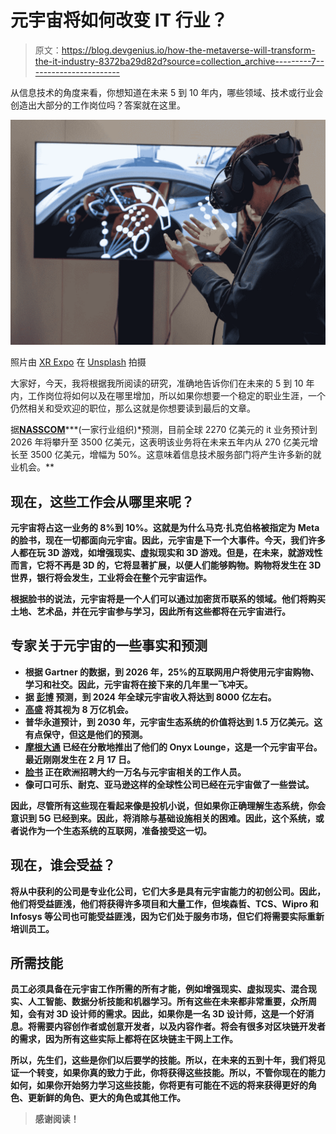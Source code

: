 # 元宇宙将如何改变 IT 行业？

> 原文：<https://blog.devgenius.io/how-the-metaverse-will-transform-the-it-industry-8372ba29d82d?source=collection_archive---------7----------------------->

从信息技术的角度来看，你想知道在未来 5 到 10 年内，哪些领域、技术或行业会创造出大部分的工作岗位吗？答案就在这里。

![](img/92ff15315dc0d20a3aca3b389bd2ebba.png)

照片由 [XR Expo](https://unsplash.com/@xrexpo?utm_source=medium&utm_medium=referral) 在 [Unsplash](https://unsplash.com?utm_source=medium&utm_medium=referral) 拍摄

大家好，今天，我将根据我所阅读的研究，准确地告诉你们在未来的 5 到 10 年内，工作岗位将如何以及在哪里增加，所以如果你想要一个稳定的职业生涯，一个仍然相关和受欢迎的职位，那么这就是你想要读到最后的文章。

据[**NASSCOM**](https://www.business-standard.com/article/economy-policy/it-industry-on-the-road-to-becoming-350-bn-in-revenue-terms-by-2026-122021501389_1.html#:~:text=5%20per%20cent%20%2D%2D%20the,14%20per%20cent%2C%20Nasscom%20said.)***(一家行业组织)*预测，目前全球 2270 亿美元的 it 业务预计到 2026 年将攀升至 3500 亿美元，这表明该业务将在未来五年内从 270 亿美元增长至 3500 亿美元，增幅为 50%。这意味着信息技术服务部门将产生许多新的就业机会。**

## **现在，这些工作会从哪里来呢？**

**元宇宙将占这一业务的 8%到 10%。这就是为什么马克·扎克伯格被指定为 Meta 的脸书，现在一切都面向元宇宙。因此，元宇宙是下一个大事件。今天，我们许多人都在玩 3D 游戏，如增强现实、虚拟现实和 3D 游戏。但是，在未来，就游戏性而言，它将不再是 3D 的，它将显著扩展，以便人们能够购物。购物将发生在 3D 世界，银行将会发生，工业将会在整个元宇宙运作。**

**根据脸书的说法，元宇宙将是一个人们可以通过加密货币联系的领域。他们将购买土地、艺术品，并在元宇宙参与学习，因此所有这些都将在元宇宙进行。**

## **专家关于元宇宙的一些事实和预测**

*   **根据 Gartner 的数据，到 2026 年，25%的互联网用户将使用元宇宙购物、学习和社交。因此，元宇宙将在接下来的几年里一飞冲天。**
*   **据 [**彭博**](https://www.bloomberg.com/professional/blog/metaverse-may-be-800-billion-market-next-tech-platform/) 预测，到 2024 年全球元宇宙收入将达到 8000 亿左右。**
*   **[**高盛**](https://news.bitcoin.com/goldman-sachs-metaverse-8-trillion-opportunity/#:~:text=%248%20Trillion%20Opportunity-,Global%20investment%20bank%20Goldman%20Sachs%20has%20predicted%20that%20the%20metaverse,the%20metaverse%20and%20web%203.0.%E2%80%9D) 将其视为 8 万亿机会。**
*   **普华永道预计，到 2030 年，元宇宙生态系统的价值将达到 1.5 万亿美元。这有点保守，但这是他们的预测。**
*   **[**摩根大通**](https://gadgets360.com/cryptocurrency/news/jp-morgan-decentraland-lounge-metaverse-web3-first-bank-metanomics-jamie-dimon-2771686) 已经在分散地推出了他们的 Onyx Lounge，这是一个元宇宙平台。最近刚刚发生在 2 月 17 日。**
*   **[**脸书**](https://www.bbc.com/news/world-europe-58949867#:~:text=Facebook%20is%20planning%20to%20hire,leading%20voice%20on%20the%20concept.) 正在欧洲招聘大约一万名与元宇宙相关的工作人员。**
*   **像可口可乐、耐克、亚马逊这样的全球性公司已经在元宇宙做了一些尝试。**

**因此，尽管所有这些现在看起来像是投机小说，但如果你正确理解生态系统，你会意识到 5G 已经到来。因此，将消除与基础设施相关的困难。因此，这个系统，或者说作为一个生态系统的互联网，准备接受这一切。**

## **现在，谁会受益？**

**将从中获利的公司是专业化公司，它们大多是具有元宇宙能力的初创公司。因此，他们将受益匪浅，他们将获得许多项目和大量工作，但埃森哲、TCS、Wipro 和 Infosys 等公司也可能受益匪浅，因为它们处于服务市场，但它们将需要实际重新培训员工。**

## **所需技能**

**员工必须具备在元宇宙工作所需的所有才能，例如增强现实、虚拟现实、混合现实、人工智能、数据分析技能和机器学习。所有这些在未来都非常重要，众所周知，会有对 3D 设计师的需求。因此，如果你是一名 3D 设计师，这是一个好消息。将需要内容创作者或创意开发者，以及内容作者。将会有很多对区块链开发者的需求，因为所有这些实际上都将在区块链主干网上工作。**

**所以，先生们，这些是你们以后要学的技能。所以，在未来的五到十年，我们将见证一个转变，如果你真的致力于此，你将获得这些技能。所以，不管你现在的能力如何，如果你开始努力学习这些技能，你将更有可能在不远的将来获得更好的角色、更新鲜的角色、更大的角色或其他工作。**

> **感谢阅读！**